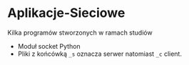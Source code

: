 # Aplikacje-Sieciowe
Kilka programów stworzonych w ramach studiów

- Moduł socket Python
- Pliki z końcówką `_s` oznacza serwer natomiast `_c` client.
